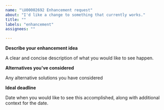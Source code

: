 ```yaml
---
name: "\U00002692 Enhancement request"
about: "I'd like a change to something that currently works."
title: ""
labels: "enhancement"
assignees: ""

---
```


**Describe your enhancement idea**

A clear and concise description of what you would like to see happen.

**Alternatives you've considered**

Any alternative solutions you have considered

**Ideal deadline**

Date when you would like to see this accomplished, along with additional context for the date.
